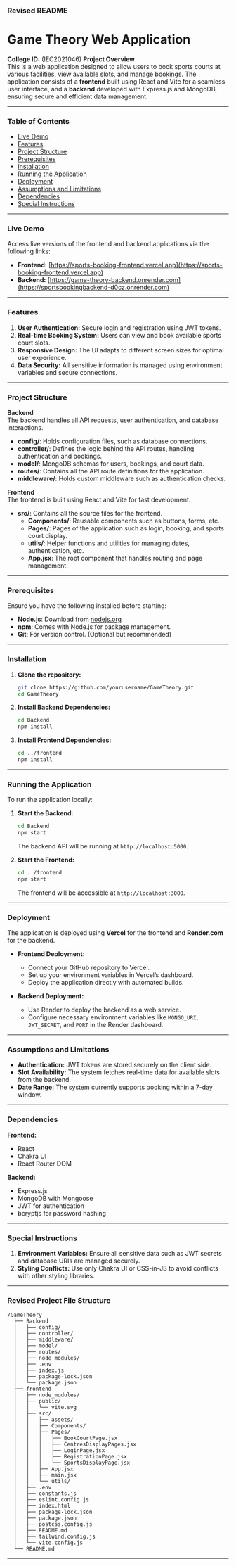 

### Revised README

# Game Theory Web Application

**College ID:** (IEC2021046)
**Project Overview**  
This is a web application designed to allow users to book sports courts at various facilities, view available slots, and manage bookings. The application consists of a **frontend** built using React and Vite for a seamless user interface, and a **backend** developed with Express.js and MongoDB, ensuring secure and efficient data management.

---

### Table of Contents

- [Live Demo](#live-demo)
- [Features](#features)
- [Project Structure](#project-structure)
- [Prerequisites](#prerequisites)
- [Installation](#installation)
- [Running the Application](#running-the-application)
- [Deployment](#deployment)
- [Assumptions and Limitations](#assumptions-and-limitations)
- [Dependencies](#dependencies)
- [Special Instructions](#special-instructions)

---

### Live Demo

Access live versions of the frontend and backend applications via the following links:

- **Frontend:** [https://sports-booking-frontend.vercel.app](https://sports-booking-frontend.vercel.app)
- **Backend:** [https://game-theory-backend.onrender.com](https://sportsbookingbackend-d0cz.onrender.com)

---

### Features

1. **User Authentication:** Secure login and registration using JWT tokens.
2. **Real-time Booking System:** Users can view and book available sports court slots.
3. **Responsive Design:** The UI adapts to different screen sizes for optimal user experience.
4. **Data Security:** All sensitive information is managed using environment variables and secure connections.

---

### Project Structure

**Backend**  
The backend handles all API requests, user authentication, and database interactions.

- **config/**: Holds configuration files, such as database connections.
- **controller/**: Defines the logic behind the API routes, handling authentication and bookings.
- **model/**: MongoDB schemas for users, bookings, and court data.
- **routes/**: Contains all the API route definitions for the application.
- **middleware/**: Holds custom middleware such as authentication checks.

**Frontend**  
The frontend is built using React and Vite for fast development.

- **src/**: Contains all the source files for the frontend.
  - **Components/**: Reusable components such as buttons, forms, etc.
  - **Pages/**: Pages of the application such as login, booking, and sports court display.
  - **utils/**: Helper functions and utilities for managing dates, authentication, etc.
  - **App.jsx**: The root component that handles routing and page management.

---

### Prerequisites

Ensure you have the following installed before starting:

- **Node.js**: Download from [nodejs.org](https://nodejs.org)
- **npm**: Comes with Node.js for package management.
- **Git**: For version control. (Optional but recommended)

---

### Installation

1. **Clone the repository:**

   ```bash
   git clone https://github.com/yourusername/GameTheory.git
   cd GameTheory
   ```

2. **Install Backend Dependencies:**

   ```bash
   cd Backend
   npm install
   ```

3. **Install Frontend Dependencies:**

   ```bash
   cd ../frontend
   npm install
   ```

---

### Running the Application

To run the application locally:

1. **Start the Backend:**

   ```bash
   cd Backend
   npm start
   ```

   The backend API will be running at `http://localhost:5000`.

2. **Start the Frontend:**

   ```bash
   cd ../frontend
   npm start
   ```

   The frontend will be accessible at `http://localhost:3000`.

---

### Deployment

The application is deployed using **Vercel** for the frontend and **Render.com** for the backend.

- **Frontend Deployment:**
  - Connect your GitHub repository to Vercel.
  - Set up your environment variables in Vercel’s dashboard.
  - Deploy the application directly with automated builds.

- **Backend Deployment:**
  - Use Render to deploy the backend as a web service.
  - Configure necessary environment variables like `MONGO_URI`, `JWT_SECRET`, and `PORT` in the Render dashboard.

---

### Assumptions and Limitations

- **Authentication:** JWT tokens are stored securely on the client side.
- **Slot Availability:** The system fetches real-time data for available slots from the backend.
- **Date Range:** The system currently supports booking within a 7-day window.

---

### Dependencies

**Frontend:**
- React
- Chakra UI
- React Router DOM

**Backend:**
- Express.js
- MongoDB with Mongoose
- JWT for authentication
- bcryptjs for password hashing

---

### Special Instructions

1. **Environment Variables:** Ensure all sensitive data such as JWT secrets and database URIs are managed securely.
2. **Styling Conflicts:** Use only Chakra UI or CSS-in-JS to avoid conflicts with other styling libraries.

---
### Revised Project File Structure

```
/GameTheory
  ├── Backend
  │   ├── config/
  │   ├── controller/
  │   ├── middleware/
  │   ├── model/
  │   ├── routes/
  │   ├── node_modules/
  │   ├── .env
  │   ├── index.js
  │   ├── package-lock.json
  │   └── package.json
  ├── frontend
  │   ├── node_modules/
  │   ├── public/
  │   │   └── vite.svg
  │   ├── src/
  │   │   ├── assets/
  │   │   ├── Components/
  │   │   ├── Pages/
  │   │   │   ├── BookCourtPage.jsx
  │   │   │   ├── CentresDisplayPages.jsx
  │   │   │   ├── LoginPage.jsx
  │   │   │   ├── RegistrationPage.jsx
  │   │   │   └── SportsDisplayPage.jsx
  │   │   ├── App.jsx
  │   │   ├── main.jsx
  │   │   └── utils/
  │   ├── .env
  │   ├── constants.js
  │   ├── eslint.config.js
  │   ├── index.html
  │   ├── package-lock.json
  │   ├── package.json
  │   ├── postcss.config.js
  │   ├── README.md
  │   ├── tailwind.config.js
  │   └── vite.config.js
  └── README.md
```

---
